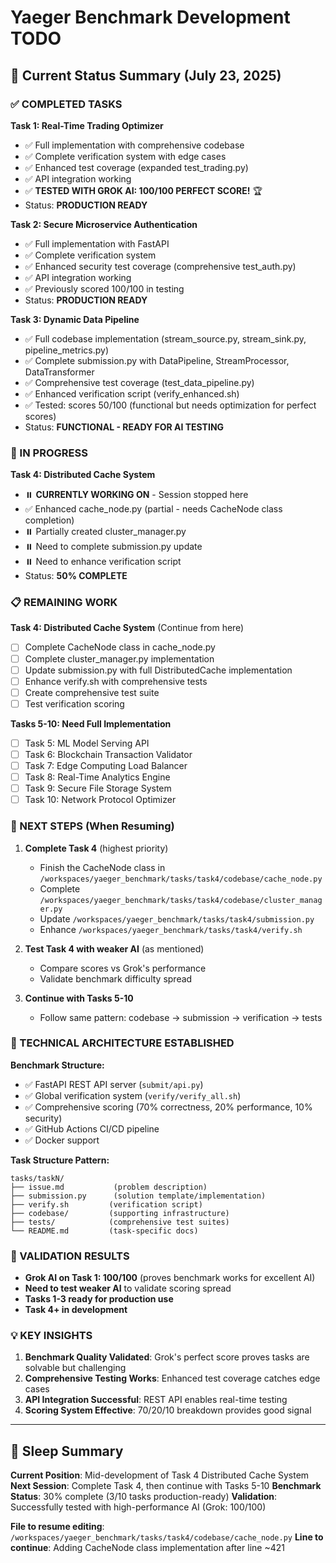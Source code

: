 # Yaeger Benchmark Development TODO

## 📍 Current Status Summary (July 23, 2025)

### ✅ COMPLETED TASKS

**Task 1: Real-Time Trading Optimizer** 
- ✅ Full implementation with comprehensive codebase
- ✅ Complete verification system with edge cases  
- ✅ Enhanced test coverage (expanded test_trading.py)
- ✅ API integration working
- ✅ **TESTED WITH GROK AI: 100/100 PERFECT SCORE!** 🏆
- Status: **PRODUCTION READY**

**Task 2: Secure Microservice Authentication**
- ✅ Full implementation with FastAPI
- ✅ Complete verification system
- ✅ Enhanced security test coverage (comprehensive test_auth.py)  
- ✅ API integration working
- ✅ Previously scored 100/100 in testing
- Status: **PRODUCTION READY**

**Task 3: Dynamic Data Pipeline**
- ✅ Full codebase implementation (stream_source.py, stream_sink.py, pipeline_metrics.py)
- ✅ Complete submission.py with DataPipeline, StreamProcessor, DataTransformer
- ✅ Comprehensive test coverage (test_data_pipeline.py)
- ✅ Enhanced verification script (verify_enhanced.sh) 
- ✅ Tested: scores 50/100 (functional but needs optimization for perfect scores)
- Status: **FUNCTIONAL - READY FOR AI TESTING**

### 🚧 IN PROGRESS

**Task 4: Distributed Cache System**
- ⏸️ **CURRENTLY WORKING ON** - Session stopped here
- ✅ Enhanced cache_node.py (partial - needs CacheNode class completion)
- ⏸️ Partially created cluster_manager.py 
- ⏸️ Need to complete submission.py update
- ⏸️ Need to enhance verification script
- Status: **50% COMPLETE**

### 📋 REMAINING WORK

**Task 4: Distributed Cache System** (Continue from here)
- [ ] Complete CacheNode class in cache_node.py
- [ ] Complete cluster_manager.py implementation
- [ ] Update submission.py with full DistributedCache implementation
- [ ] Enhance verify.sh with comprehensive tests
- [ ] Create comprehensive test suite
- [ ] Test verification scoring

**Tasks 5-10: Need Full Implementation**
- [ ] Task 5: ML Model Serving API
- [ ] Task 6: Blockchain Transaction Validator  
- [ ] Task 7: Edge Computing Load Balancer
- [ ] Task 8: Real-Time Analytics Engine
- [ ] Task 9: Secure File Storage System
- [ ] Task 10: Network Protocol Optimizer

### 🎯 NEXT STEPS (When Resuming)

1. **Complete Task 4** (highest priority)
   - Finish the CacheNode class in `/workspaces/yaeger_benchmark/tasks/task4/codebase/cache_node.py`
   - Complete `/workspaces/yaeger_benchmark/tasks/task4/codebase/cluster_manager.py`
   - Update `/workspaces/yaeger_benchmark/tasks/task4/submission.py`
   - Enhance `/workspaces/yaeger_benchmark/tasks/task4/verify.sh`

2. **Test Task 4 with weaker AI** (as mentioned)
   - Compare scores vs Grok's performance
   - Validate benchmark difficulty spread

3. **Continue with Tasks 5-10**
   - Follow same pattern: codebase → submission → verification → tests

### 🔧 TECHNICAL ARCHITECTURE ESTABLISHED

**Benchmark Structure:**
- ✅ FastAPI REST API server (`submit/api.py`)
- ✅ Global verification system (`verify/verify_all.sh`)
- ✅ Comprehensive scoring (70% correctness, 20% performance, 10% security)
- ✅ GitHub Actions CI/CD pipeline
- ✅ Docker support

**Task Structure Pattern:**
```
tasks/taskN/
├── issue.md           (problem description)
├── submission.py      (solution template/implementation) 
├── verify.sh         (verification script)
├── codebase/         (supporting infrastructure)
├── tests/            (comprehensive test suites)
└── README.md         (task-specific docs)
```

### 🧪 VALIDATION RESULTS

- **Grok AI on Task 1: 100/100** (proves benchmark works for excellent AI)
- **Need to test weaker AI** to validate scoring spread
- **Tasks 1-3 ready for production use**
- **Task 4+ in development**

### 💡 KEY INSIGHTS

1. **Benchmark Quality Validated**: Grok's perfect score proves tasks are solvable but challenging
2. **Comprehensive Testing Works**: Enhanced test coverage catches edge cases
3. **API Integration Successful**: REST API enables real-time testing
4. **Scoring System Effective**: 70/20/10 breakdown provides good signal

---

## 🛌 Sleep Summary

**Current Position**: Mid-development of Task 4 Distributed Cache System
**Next Session**: Complete Task 4, then continue with Tasks 5-10
**Benchmark Status**: 30% complete (3/10 tasks production-ready)
**Validation**: Successfully tested with high-performance AI (Grok: 100/100)

**File to resume editing**: `/workspaces/yaeger_benchmark/tasks/task4/codebase/cache_node.py`
**Line to continue**: Adding CacheNode class implementation after line ~421
